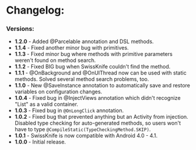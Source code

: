 # Changelog:

### Versions:
* **1.2.0** - Added @Parcelable annotation and DSL methods.
* **1.1.4** - Fixed another minor bug with primitives.
* **1.1.3** - Fixed minor bug where methods with primitive parameters weren't found on method search.
* **1.1.2** - Fixed BIG bug when SwissKnife couldn't find the method.
* **1.1.1** - @OnBackground and @OnUIThread now can be used with static methods. Solved several method search problems, too.
* **1.1.0** - New @SaveInstance annotation to automatically save and restore variables on configuration changes.
* **1.0.4** - Fixed bug in @InjectViews annotation which didn't recognize "List" as a valid container.
* **1.0.3** - Fixed bug in ``@OnLongClick`` annotation.
* **1.0.2** - Fixed bug that prevented anything but an Activity from injection. Disabled type checking for auto-generated methods, so users won't have to type ``@CompileStatic(TypeCheckingMethod.SKIP)``.
* **1.0.1** - SwissKnife is now compatible with Android 4.0 - 4.1.
* **1.0.0** - Initial release.
